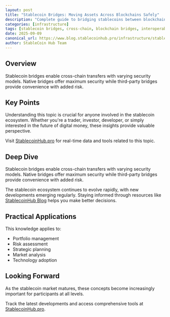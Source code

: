 ```yaml
---
layout: post
title: "Stablecoin Bridges: Moving Assets Across Blockchains Safely"
description: "Complete guide to bridging stablecoins between blockchains. Compare bridge protocols, understand risks, and learn best practices for cross-chain transfers."
categories: [infrastructure]
tags: [stablecoin bridges, cross-chain, blockchain bridges, interoperability, bridge security]
date: 2025-09-09
canonical_url: https://www.blog.stablecoinhub.pro/infrastructure/stablecoin-bridges/
author: StableCoin Hub Team
---
```


## Overview

Stablecoin bridges enable cross-chain transfers with varying security models. Native bridges offer maximum security while third-party bridges provide convenience with added risk.

## Key Points

Understanding this topic is crucial for anyone involved in the stablecoin ecosystem. Whether you're a trader, investor, developer, or simply interested in the future of digital money, these insights provide valuable perspective.

Visit [StablecoinHub.pro](https://www.stablecoinhub.pro) for real-time data and tools related to this topic.

## Deep Dive

Stablecoin bridges enable cross-chain transfers with varying security models. Native bridges offer maximum security while third-party bridges provide convenience with added risk.

The stablecoin ecosystem continues to evolve rapidly, with new developments emerging regularly. Staying informed through resources like [StablecoinHub Blog](https://www.blog.stablecoinhub.pro) helps you make better decisions.

## Practical Applications

This knowledge applies to:
- Portfolio management
- Risk assessment
- Strategic planning
- Market analysis
- Technology adoption

## Looking Forward

As the stablecoin market matures, these concepts become increasingly important for participants at all levels.

Track the latest developments and access comprehensive tools at [StablecoinHub.pro](https://www.stablecoinhub.pro).
